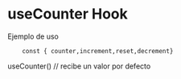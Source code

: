 # useCounter Hook

Ejemplo de uso

```
    const { counter,increment,reset,decrement}
```

useCounter() // recibe un valor por defecto
